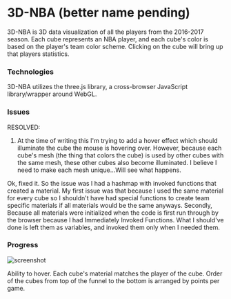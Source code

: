 # 3D-NBA (better name pending)

3D-NBA is 3D data visualization of all the players from the 2016-2017 season. Each cube represents an NBA player, and each cube's color is based on the player's team color scheme. Clicking on the cube will bring up that players statistics.

### Technologies

3D-NBA utilizes the three.js library, a cross-browser JavaScript library/wrapper around WebGL. 

### Issues

RESOLVED: 
1) At the time of writing this I'm trying to add a hover effect which should illuminate the cube the mouse is hovering over. However, because each cube's mesh (the thing that colors the cube) is used by other cubes with the same mesh, these other cubes also become illuminated. I believe I need to make each mesh unique...Will see what happens. 

Ok, fixed it. So the issue was I had a hashmap with invoked functions that created a material. My first issue was that because I used the same material for every cube so I shouldn't have had special functions to create team specific materials if all materials would be the same anyways. Secondly, Because all materials were initialized when the code is first run through by the browser because I had Immediately Invoked Functions. What I should've done is left them as variables, and invoked them only when I needed them.

### Progress

![screenshot](./app/assets/images/update1.gif)

Ability to hover. Each cube's material matches the player of the cube. Order of the cubes from top of the funnel to the bottom is arranged by points per game.



